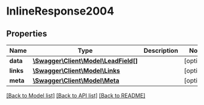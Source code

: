 # InlineResponse2004

## Properties
Name | Type | Description | Notes
------------ | ------------- | ------------- | -------------
**data** | [**\Swagger\Client\Model\LeadField[]**](LeadField.md) |  | [optional] 
**links** | [**\Swagger\Client\Model\Links**](Links.md) |  | [optional] 
**meta** | [**\Swagger\Client\Model\Meta**](Meta.md) |  | [optional] 

[[Back to Model list]](../../README.md#documentation-for-models) [[Back to API list]](../../README.md#documentation-for-api-endpoints) [[Back to README]](../../README.md)

